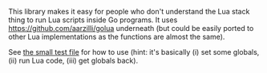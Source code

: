 This library makes it easy for people who don't understand the Lua stack thing to run Lua scripts inside Go programs. It uses https://github.com/aarzilli/golua underneath (but could be easily ported to other Lua implementations as the functions are almost the same).

See [the small test file](lunatico_test.go) for how to use (hint: it's basically (i) set some globals, (ii) run Lua code, (iii) get globals back).
